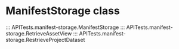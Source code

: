 # ManifestStorage class
::: APITests.manifest-storage.ManifestStorage
::: APITests.manifest-storage.RetrieveAssetView
::: APITests.manifest-storage.RestrieveProjectDataset

